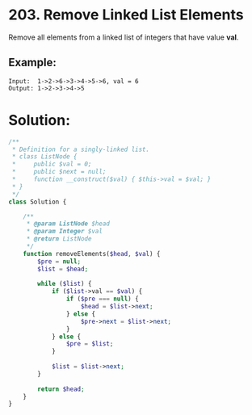 # 203. Remove Linked List Elements
Remove all elements from a linked list of integers that have value **val**.
## Example:
~~~
Input:  1->2->6->3->4->5->6, val = 6
Output: 1->2->3->4->5
~~~
# Solution:
~~~PHP
/**
 * Definition for a singly-linked list.
 * class ListNode {
 *     public $val = 0;
 *     public $next = null;
 *     function __construct($val) { $this->val = $val; }
 * }
 */
class Solution {

    /**
     * @param ListNode $head
     * @param Integer $val
     * @return ListNode
     */
    function removeElements($head, $val) {
        $pre = null;
        $list = $head;
        
        while ($list) {
            if ($list->val == $val) {
                if ($pre === null) {
                    $head = $list->next;
                } else {
                    $pre->next = $list->next;
                }
            } else {
                $pre = $list;
            }
            
            $list = $list->next;
        }
        
        return $head;
    }
}
~~~